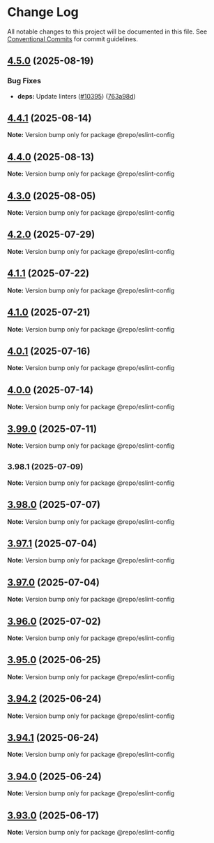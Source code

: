 # Change Log

All notable changes to this project will be documented in this file.
See [Conventional Commits](https://conventionalcommits.org) for commit guidelines.

## [4.5.0](https://github.com/sanity-io/sanity/compare/v4.4.1...v4.5.0) (2025-08-19)


### Bug Fixes

* **deps:** Update linters ([#10395](https://github.com/sanity-io/sanity/issues/10395)) ([763a98d](https://github.com/sanity-io/sanity/commit/763a98d8e703436760f166566b9e5f8510b1ded4))



## [4.4.1](https://github.com/sanity-io/sanity/compare/v4.4.0...v4.4.1) (2025-08-14)

**Note:** Version bump only for package @repo/eslint-config





## [4.4.0](https://github.com/sanity-io/sanity/compare/v4.3.0...v4.4.0) (2025-08-13)

**Note:** Version bump only for package @repo/eslint-config





## [4.3.0](https://github.com/sanity-io/sanity/compare/v4.2.0...v4.3.0) (2025-08-05)

**Note:** Version bump only for package @repo/eslint-config





## [4.2.0](https://github.com/sanity-io/sanity/compare/v4.1.1...v4.2.0) (2025-07-29)

**Note:** Version bump only for package @repo/eslint-config





## [4.1.1](https://github.com/sanity-io/sanity/compare/v4.1.0...v4.1.1) (2025-07-22)

**Note:** Version bump only for package @repo/eslint-config





## [4.1.0](https://github.com/sanity-io/sanity/compare/v4.0.1...v4.1.0) (2025-07-21)

**Note:** Version bump only for package @repo/eslint-config





## [4.0.1](https://github.com/sanity-io/sanity/compare/v4.0.0...v4.0.1) (2025-07-16)

**Note:** Version bump only for package @repo/eslint-config





## [4.0.0](https://github.com/sanity-io/sanity/compare/v3.99.0...v4.0.0) (2025-07-14)

**Note:** Version bump only for package @repo/eslint-config





## [3.99.0](https://github.com/sanity-io/sanity/compare/v3.98.1...v3.99.0) (2025-07-11)

**Note:** Version bump only for package @repo/eslint-config





## <small>3.98.1 (2025-07-09)</small>

**Note:** Version bump only for package @repo/eslint-config





## [3.98.0](https://github.com/sanity-io/sanity/compare/v3.97.1...v3.98.0) (2025-07-07)

**Note:** Version bump only for package @repo/eslint-config

## [3.97.1](https://github.com/sanity-io/sanity/compare/v3.97.0...v3.97.1) (2025-07-04)

**Note:** Version bump only for package @repo/eslint-config

## [3.97.0](https://github.com/sanity-io/sanity/compare/v3.96.0...v3.97.0) (2025-07-04)

**Note:** Version bump only for package @repo/eslint-config

## [3.96.0](https://github.com/sanity-io/sanity/compare/v3.95.0...v3.96.0) (2025-07-02)

**Note:** Version bump only for package @repo/eslint-config

## [3.95.0](https://github.com/sanity-io/sanity/compare/v3.94.2...v3.95.0) (2025-06-25)

**Note:** Version bump only for package @repo/eslint-config

## [3.94.2](https://github.com/sanity-io/sanity/compare/v3.94.1...v3.94.2) (2025-06-24)

**Note:** Version bump only for package @repo/eslint-config

## [3.94.1](https://github.com/sanity-io/sanity/compare/v3.94.0...v3.94.1) (2025-06-24)

**Note:** Version bump only for package @repo/eslint-config

## [3.94.0](https://github.com/sanity-io/sanity/compare/v3.93.0...v3.94.0) (2025-06-24)

**Note:** Version bump only for package @repo/eslint-config

## [3.93.0](https://github.com/sanity-io/sanity/compare/v3.92.0...v3.93.0) (2025-06-17)

**Note:** Version bump only for package @repo/eslint-config
